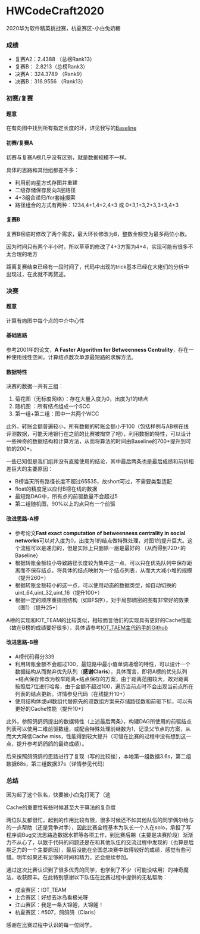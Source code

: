 # HWCodeCraft2020
2020华为软件精英挑战赛，杭夏赛区-小白兔奶糖

### 成绩

- 复赛A2：2.4388 （总榜Rank13）
- 复赛B： 2.8213（总榜Rank3）
- 决赛A：324.3789 （Rank9）
- 决赛B：316.9556 （Rank13）

### 初赛/复赛 

#### 题意

在有向图中找到所有指定长度的环，详见我写的[Baseline](https://zhuanlan.zhihu.com/p/125764650)

#### 初赛/复赛A

初赛与复赛A榜几乎没有区别，就是数据规模不一样。

具体的思路和其他组都差不多：

- 利用前向星方式存图并重建
- 二级存储保存反向3层路径
- 4+3组合递归/for套娃搜索
- 路径组合的方式有两种：1234,4+1,4+2,4+3 或 0+3,1+3,2+3,3+3,4+3

#### 复赛B

复赛B榜临时修改了两个需求，最大环长修改为8，整数金额变为最多两位小数。

因为时间只有两个半小时，所以草草的修改了4+3方案为4+4，实现可能有很多不太合理的地方



距离复赛结束已经有一段时间了，代码中出现的trick基本已经在大佬们的分析中出现过，在此就不再赘述。



### 决赛

#### 题意

计算有向图中每个点的中介中心性

#### 基础思路

参考2001年的论文，**A Faster Algorithm for Betweenness Centrality**，存在一种使用线性空间，计算结点数次单源最短路的求解方法。

#### 数据特性

决赛的数据一共有三组：

1. 菊花图（无标度网络）：存在大量入度为0，出度为1的结点
2. 随机图 ：所有结点组成一个SCC
3. 第一组+第二组：图中一共两个WCC

此外，转账金额普遍较小，所有数据的转账金额小于100（包括样例与AB榜在线评测数据，可能天地银行在之前的比赛被掏空了吧），利用数据的特性，可以设计一些神奇的数据结构和计算方法，从而将算法的时间由Baseline的700+提升到可怕的200+。

一些已知但是我们组并没有直接使用的结论，其中最后两条也是最后成绩和前排相差巨大的主要原因：

- B榜当天所有路径长度不超过65535，故short可过，不需要类型适配
- float的精度足以应付B榜在线的数据
- 最短路DAG中，所有点的前驱数量不会超过5
- 第二组随机图，90%以上的点只有一个前驱

#### 改进思路-A榜

- 参考论文**Fast exact computation of betweenness centrality in social networks**可以对入度为0，出度为1的结点做特殊处理，对图1的提升巨大。这个流程可以是递归的，但是实际上只删除一层是最好的 （从而得到720+的Baseline）
- 根据转账金额较小导致路径长度较为集中这一点，可以只在优先队列中保存距离而不保存结点，将具体的结点映射为一个结点列表，从而大大减小堆的规模（提升260+）
- 根据转账金额较小的这一点，可以使用动态的数据类型，如自动切换的uint_64,uint_32,uint_16（提升100+）
- 根据一定的顺序重排图结构（如BFS序），对于局部稠密的图有非常好的效果（图1）（提升25+）

A榜的实现和IOT_TEAM的比较类似，相较而言他们的实现具有更好的Cache性能（故在B榜的成绩要好很多），具体请参考[IOT_TAEM主代码手的Github](https://github.com/Chadriy/CodeCraft2020)

#### 改进思路-B榜

- A榜代码得分339
- 利用转账金额不会超过100，最短路中最小值单调递增的特性，可以设计一个数据结构从而抛弃优先队列（**感谢Claris**），具体而言，即将A榜的优先队列+结点保存修改为枚举距离+结点保存的方案，由于距离范围较大，故对距离按照后7位进行哈希，由于金额不超过100，遍历当前点时不会出现当前点所在列表的结点更新。详情参见代码（在线提升10+）
- 使用结构体或ull数组代替原先的双数组方案来存储路径数和前驱下标，可以有更好的Cache性能（提升10+）

此外，参照鸽鸽鸽提出的数据特性（上述最后两条），构建DAG所使用的前驱结点列表可以使用二维前驱数组，或配合特殊处理前继数为1，记录父节点的方案，从而大大降低Cache miss，性能得到较大提升（可惜在比赛的过程中没有想到这一点，提升参考鸽鸽鸽的最终成绩）。

后来按照鸽鸽鸽的思路进行了复现（写的比较挫），本地第一组数据3.6s，第二组数据68s，第三组数据37s（详情参见代码）



### 总结

因为起了这个队名，快要被小白兔打死了（逃



Cache的重要性有些时候甚至大于算法的复杂度



两位队友都很忙，起到的作用比较有限，很多时候还不如其他队伍的同学偶尔给与的一点帮助（还是竞争对手），因此比赛全程基本为队长一个人在solo，承担了写程序调Bug交流思路造数据水群等各项工作，到比赛后期（主要是决赛阶段）渐渐力不从心了，以致于代码的问题还是在和其他队伍的交流过程中发现的（也算是后期乏力的一个主要原因），最后没能在全国总决赛中取得较好的成绩，感觉有些可惜。明年如果还有足够的时间和精力，还会继续参加。



通过这次比赛认识到了很多优秀的同学，也学到了不少（可能没啥用）的神奇魔法，收获颇丰。在此特别感谢以下队伍在比赛过程中提供的无私帮助：

- 成渝赛区：IOT_TEAM
- 上合赛区：好想去冰岛看极光呀
- 江山赛区：我是一条大锦鲤，大锦鲤！
- 杭夏赛区：#507，鸽鸽鸽（Claris）

感谢在比赛过程中认识的每一位同学。



